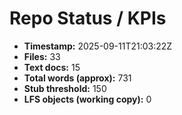 # Repo Status / KPIs

- **Timestamp:** 2025-09-11T21:03:22Z
- **Files:** 33
- **Text docs:** 15
- **Total words (approx):** 731
- **Stub threshold:** 150
- **LFS objects (working copy):** 0


